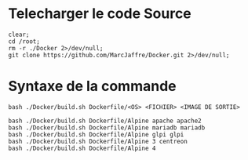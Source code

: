 # Telecharger le code Source 
```
clear;
cd /root;
rm -r ./Docker 2>/dev/null;
git clone https://github.com/MarcJaffre/Docker.git 2>/dev/null;
```

# Syntaxe de la commande
```
bash ./Docker/build.sh Dockerfile/<OS> <FICHIER> <IMAGE DE SORTIE>
```

```
bash ./Docker/build.sh Dockerfile/Alpine apache apache2
bash ./Docker/build.sh Dockerfile/Alpine mariadb mariadb
bash ./Docker/build.sh Dockerfile/Alpine glpi glpi
bash ./Docker/build.sh Dockerfile/Alpine 3 centreon
bash ./Docker/build.sh Dockerfile/Alpine 4 
```
